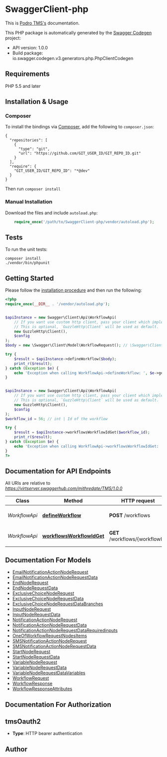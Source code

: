 # SwaggerClient-php
This is [Podro TMS's](https://podro.com/products/tms) documentation.

This PHP package is automatically generated by the [Swagger Codegen](https://github.com/swagger-api/swagger-codegen) project:

- API version: 1.0.0
- Build package: io.swagger.codegen.v3.generators.php.PhpClientCodegen

## Requirements

PHP 5.5 and later

## Installation & Usage
### Composer

To install the bindings via [Composer](http://getcomposer.org/), add the following to `composer.json`:

```
{
  "repositories": [
    {
      "type": "git",
      "url": "https://github.com/GIT_USER_ID/GIT_REPO_ID.git"
    }
  ],
  "require": {
    "GIT_USER_ID/GIT_REPO_ID": "*@dev"
  }
}
```

Then run `composer install`

### Manual Installation

Download the files and include `autoload.php`:

```php
    require_once('/path/to/SwaggerClient-php/vendor/autoload.php');
```

## Tests

To run the unit tests:

```
composer install
./vendor/bin/phpunit
```

## Getting Started

Please follow the [installation procedure](#installation--usage) and then run the following:

```php
<?php
require_once(__DIR__ . '/vendor/autoload.php');


$apiInstance = new Swagger\Client\Api\WorkflowApi(
    // If you want use custom http client, pass your client which implements `GuzzleHttp\ClientInterface`.
    // This is optional, `GuzzleHttp\Client` will be used as default.
    new GuzzleHttp\Client(),
    $config
);
$body = new \Swagger\Client\Model\WorkflowRequest(); // \Swagger\Client\Model\WorkflowRequest | Workflow definition object that needs to be stored

try {
    $result = $apiInstance->defineWorkflow($body);
    print_r($result);
} catch (Exception $e) {
    echo 'Exception when calling WorkflowApi->defineWorkflow: ', $e->getMessage(), PHP_EOL;
}


$apiInstance = new Swagger\Client\Api\WorkflowApi(
    // If you want use custom http client, pass your client which implements `GuzzleHttp\ClientInterface`.
    // This is optional, `GuzzleHttp\Client` will be used as default.
    new GuzzleHttp\Client(),
    $config
);
$workflow_id = 56; // int | Id of the workflow

try {
    $result = $apiInstance->workflowsWorkflowIdGet($workflow_id);
    print_r($result);
} catch (Exception $e) {
    echo 'Exception when calling WorkflowApi->workflowsWorkflowIdGet: ', $e->getMessage(), PHP_EOL;
}
?>
```

## Documentation for API Endpoints

All URIs are relative to *https://virtserver.swaggerhub.com/mithredate/TMS/1.0.0*

Class | Method | HTTP request | Description
------------ | ------------- | ------------- | -------------
*WorkflowApi* | [**defineWorkflow**](docs/Api/WorkflowApi.md#defineworkflow) | **POST** /workflows | Define a new workflow
*WorkflowApi* | [**workflowsWorkflowIdGet**](docs/Api/WorkflowApi.md#workflowsworkflowidget) | **GET** /workflows/{workflowId} | Get a workflow definition

## Documentation For Models

 - [EmailNotificationActionNodeRequest](docs/Model/EmailNotificationActionNodeRequest.md)
 - [EmailNotificationActionNodeRequestData](docs/Model/EmailNotificationActionNodeRequestData.md)
 - [EndNodeRequest](docs/Model/EndNodeRequest.md)
 - [EndNodeRequestData](docs/Model/EndNodeRequestData.md)
 - [ExclusiveChoiceNodeRequest](docs/Model/ExclusiveChoiceNodeRequest.md)
 - [ExclusiveChoiceNodeRequestData](docs/Model/ExclusiveChoiceNodeRequestData.md)
 - [ExclusiveChoiceNodeRequestDataBranches](docs/Model/ExclusiveChoiceNodeRequestDataBranches.md)
 - [InputNodeRequest](docs/Model/InputNodeRequest.md)
 - [InputNodeRequestData](docs/Model/InputNodeRequestData.md)
 - [NotificationActionNodeRequest](docs/Model/NotificationActionNodeRequest.md)
 - [NotificationActionNodeRequestData](docs/Model/NotificationActionNodeRequestData.md)
 - [NotificationActionNodeRequestDataRequiredinputs](docs/Model/NotificationActionNodeRequestDataRequiredinputs.md)
 - [OneOfWorkflowRequestNodesItems](docs/Model/OneOfWorkflowRequestNodesItems.md)
 - [SMSNotificationActionNodeRequest](docs/Model/SMSNotificationActionNodeRequest.md)
 - [SMSNotificationActionNodeRequestData](docs/Model/SMSNotificationActionNodeRequestData.md)
 - [StartNodeRequest](docs/Model/StartNodeRequest.md)
 - [StartNodeRequestData](docs/Model/StartNodeRequestData.md)
 - [VariableNodeRequest](docs/Model/VariableNodeRequest.md)
 - [VariableNodeRequestData](docs/Model/VariableNodeRequestData.md)
 - [VariableNodeRequestDataVariables](docs/Model/VariableNodeRequestDataVariables.md)
 - [WorkflowRequest](docs/Model/WorkflowRequest.md)
 - [WorkflowResponse](docs/Model/WorkflowResponse.md)
 - [WorkflowResponseAttributes](docs/Model/WorkflowResponseAttributes.md)

## Documentation For Authorization


## tmsOauth2

- **Type**: HTTP bearer authentication


## Author



